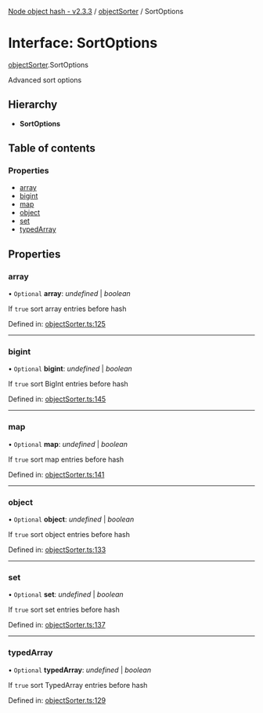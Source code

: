[Node object hash - v2.3.3](../README.md) / [objectSorter](../modules/objectsorter.md) / SortOptions

# Interface: SortOptions

[objectSorter](../modules/objectsorter.md).SortOptions

Advanced sort options

## Hierarchy

- **SortOptions**

## Table of contents

### Properties

- [array](objectsorter.sortoptions.md#array)
- [bigint](objectsorter.sortoptions.md#bigint)
- [map](objectsorter.sortoptions.md#map)
- [object](objectsorter.sortoptions.md#object)
- [set](objectsorter.sortoptions.md#set)
- [typedArray](objectsorter.sortoptions.md#typedarray)

## Properties

### array

• `Optional` **array**: _undefined_ | _boolean_

If `true` sort array entries before hash

Defined in: [objectSorter.ts:125](https://github.com/SkeLLLa/node-object-hash/blob/2e623c6/src/objectSorter.ts#L125)

---

### bigint

• `Optional` **bigint**: _undefined_ | _boolean_

If `true` sort BigInt entries before hash

Defined in: [objectSorter.ts:145](https://github.com/SkeLLLa/node-object-hash/blob/2e623c6/src/objectSorter.ts#L145)

---

### map

• `Optional` **map**: _undefined_ | _boolean_

If `true` sort map entries before hash

Defined in: [objectSorter.ts:141](https://github.com/SkeLLLa/node-object-hash/blob/2e623c6/src/objectSorter.ts#L141)

---

### object

• `Optional` **object**: _undefined_ | _boolean_

If `true` sort object entries before hash

Defined in: [objectSorter.ts:133](https://github.com/SkeLLLa/node-object-hash/blob/2e623c6/src/objectSorter.ts#L133)

---

### set

• `Optional` **set**: _undefined_ | _boolean_

If `true` sort set entries before hash

Defined in: [objectSorter.ts:137](https://github.com/SkeLLLa/node-object-hash/blob/2e623c6/src/objectSorter.ts#L137)

---

### typedArray

• `Optional` **typedArray**: _undefined_ | _boolean_

If `true` sort TypedArray entries before hash

Defined in: [objectSorter.ts:129](https://github.com/SkeLLLa/node-object-hash/blob/2e623c6/src/objectSorter.ts#L129)
